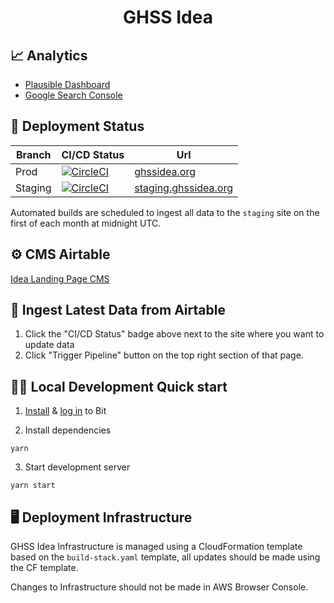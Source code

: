 <h1 align="center">
  GHSS Idea
</h1>

## 📈 Analytics

- [Plausible Dashboard](https://plausible.io/ghssidea.org)
- [Google Search Console](https://search.google.com/search-console?resource_id=sc-domain%3Aghssidea.org)

## 🚀 Deployment Status

| Branch  | CI/CD Status                                                                                                                                                                                                                                                                 | Url                                                   |
| ------- | ---------------------------------------------------------------------------------------------------------------------------------------------------------------------------------------------------------------------------------------------------------------------------- | ----------------------------------------------------- |
| Prod    | [![CircleCI](https://dl.circleci.com/status-badge/img/gh/talus-analytics-bus/gida-landing/tree/prod.svg?style=svg&circle-token=5725dc9620302bd1d4d0dc29bc9db0e47f893efd)](https://dl.circleci.com/status-badge/redirect/gh/talus-analytics-bus/gida-landing/tree/prod)       | [ghssidea.org](https://ghssidea.org/)                 |
| Staging | [![CircleCI](https://dl.circleci.com/status-badge/img/gh/talus-analytics-bus/gida-landing/tree/staging.svg?style=svg&circle-token=5725dc9620302bd1d4d0dc29bc9db0e47f893efd)](https://dl.circleci.com/status-badge/redirect/gh/talus-analytics-bus/gida-landing/tree/staging) | [staging.ghssidea.org](https://staging.ghssidea.org/) |

Automated builds are scheduled to ingest all data to the `staging` site on the first of each month at midnight UTC.

## ⚙️ CMS Airtable

[Idea Landing Page CMS](https://airtable.com/appVIQlFfFn7aqzMh/tblCSS611oqtOTf3f/viwg5AsPFKKFCbOLe?blocks=hide)

## 📄 Ingest Latest Data from Airtable

1. Click the "CI/CD Status" badge above next to the site where you want to update data
2. Click "Trigger Pipeline" button on the top right section of that page.

## 👩‍💻 Local Development Quick start

1. [Install](https://bit.dev/docs/getting-started/installing-bit/installing-bit) & [log in](https://bit.dev/reference/reference/cli-reference/#login) to Bit

2. Install dependencies

```
yarn
```

3. Start development server

```
yarn start
```

## 🖥 Deployment Infrastructure

GHSS Idea Infrastructure is managed using a CloudFormation template based on the `build-stack.yaml` template, all updates should be made using the CF template.

Changes to Infrastructure should not be made in AWS Browser Console.

